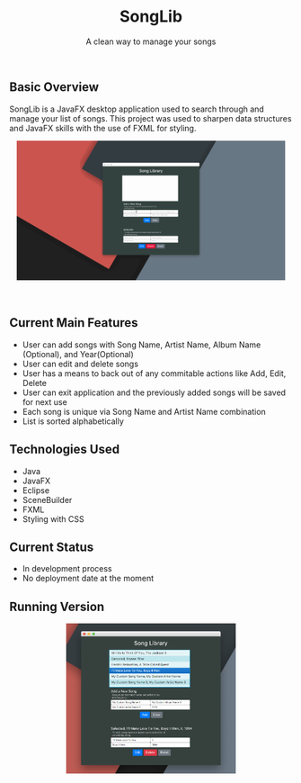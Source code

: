 
<h1 align="center">SongLib</h1>
<p align="center">A clean way to manage your songs</p>
<br>

## Basic Overview

SongLib is a JavaFX desktop application used to search through and manage your list of songs. This project was used to sharpen data structures and JavaFX skills with the use of FXML for styling.

<p align="center"><img width=95% src="https://github.com/XavierLaRosa/portfolio/blob/master/src/assets/SongLibrary.gif"></p>

<br>


## Current Main Features
- User can add songs with Song Name, Artist Name, Album Name (Optional), and Year(Optional)
- User can edit and delete songs
- User has a means to back out of any commitable actions like Add, Edit, Delete
- User can exit application and the previously added songs will be saved for next use
- Each song is unique via Song Name and Artist Name combination
- List is sorted alphabetically


## Technologies Used
- Java
- JavaFX
- Eclipse
- SceneBuilder
- FXML
- Styling with CSS

## Current Status
- In development process
- No deployment date at the moment

## Running Version
<p align="center"><img width=60% align="center" src="https://github.com/sangmattxavier/SongLib/blob/master/ScreenShot.png"></p>

